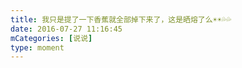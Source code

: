```yaml
---
title: 我只是提了一下香蕉就全部掉下来了，这是晒熔了么☀️☀️💦💦
date: 2016-07-27 11:16:45
mCategories: [说说]
type: moment
---
```


<div id="pics-20160727111645"></div>

<script src="/lib/moment/pics.js"></script>
<script>
var data = [
    {"link": "2016-07-27_000001.jpeg", "type": "shuoshuo"}
];
picsRender(data, "pics-20160727111645");
</script>
